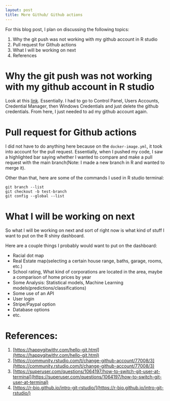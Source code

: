 ```yaml
---
layout: post
title: More Github/ Github actions
---
```


For this blog post, I plan on discussing the following topics:

1. Why the git push was not working with my github account in R studio
2. Pull request for Github actions
3. What I will be working on next
4. References

# Why the git push was not working with my github account in R studio

Look at this [link](https://superuser.com/questions/1064197/how-to-switch-git-user-at-terminal). Essentially. I had to go to Control Panel, Users Accounts, Credential Manager, then Windows Credentials and just delete the github credentials. From here, I just needed to ad my github account again.

# Pull request for Github actions

I did not have to do anything here because on the `docker-image.yml`, it took into account for the pull request. Essentially, when I pushed my code, I saw a highlighted bar saying whether I wanted to compare and make a pull request with the main branch(Note: I made a new branch in R and wanted to merge it).

Other than that, here are some of the commands I used in R studio terminal:

```
git branch --list
git checkout -b test-branch
git config --global --list
```

# What I will be working on next

So what I will be working on next and sort of right now is what kind of stuff I want to put on the R shiny dashboard.

Here are a couple things I probably would want to put on the dashboard:

* Racial dot map
* Real Estate map(selecting a certain house range, baths, garage, rooms, etc.)
* School rating, What kind of corporations are located in the area, maybe a comparison of home prices by year
* Some Analysis: Statistical models, Machine Learning models(predictions/classifications)
* Some use of an API
* User login
* Stripe/Paypal option
* Database options
* etc.

# References:

1. [https://happygitwithr.com/hello-git.html](https://happygitwithr.com/hello-git.html)
2. [https://community.rstudio.com/t/change-github-account/77008/3](https://community.rstudio.com/t/change-github-account/77008/3)
3. [https://superuser.com/questions/1064197/how-to-switch-git-user-at-terminal](https://superuser.com/questions/1064197/how-to-switch-git-user-at-terminal)
4. [https://r-bio.github.io/intro-git-rstudio/](https://r-bio.github.io/intro-git-rstudio/)
